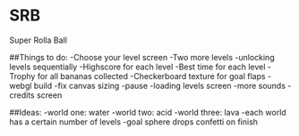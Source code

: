 # SRB
Super Rolla Ball

##Things to do:
-Choose your level screen
-Two more levels
-unlocking levels sequentially
-Highscore for each level
-Best time for each level
-Trophy for all bananas collected
-Checkerboard texture for goal flaps
-webgl build
-fix canvas sizing
-pause
-loading levels screen
-more sounds
-credits screen

##Ideas:
-world one: water
-world two: acid
-world three: lava
-each world has a certain number of levels
-goal sphere drops confetti on finish
